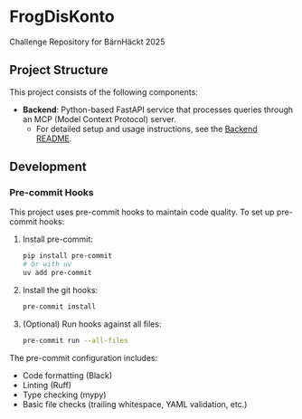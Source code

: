 # FrogDisKonto
Challenge Repository for BärnHäckt 2025

## Project Structure

This project consists of the following components:

- **Backend**: Python-based FastAPI service that processes queries through an MCP (Model Context Protocol) server.
  - For detailed setup and usage instructions, see the [Backend README](/backend/README.md).

## Development

### Pre-commit Hooks

This project uses pre-commit hooks to maintain code quality. To set up pre-commit hooks:

1. Install pre-commit:
   ```bash
   pip install pre-commit
   # Or with uv
   uv add pre-commit
   ```

2. Install the git hooks:
   ```bash
   pre-commit install
   ```

3. (Optional) Run hooks against all files:
   ```bash
   pre-commit run --all-files
   ```

The pre-commit configuration includes:
- Code formatting (Black)
- Linting (Ruff)
- Type checking (mypy)
- Basic file checks (trailing whitespace, YAML validation, etc.)
